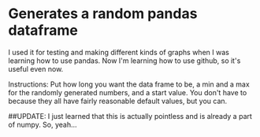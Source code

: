 # Generates a random pandas dataframe
I used it for testing and making different kinds of graphs when I was learning how to use pandas. Now I'm learning how to use github, so it's useful even now.

Instructions: Put how long you want the data frame to be, a min and a max for the randomly generated numbers, and a start value. You don't have to because they all have fairly reasonable default values, but you can.

##UPDATE: I just learned that this is actually pointless and is already a part of numpy. So, yeah...
